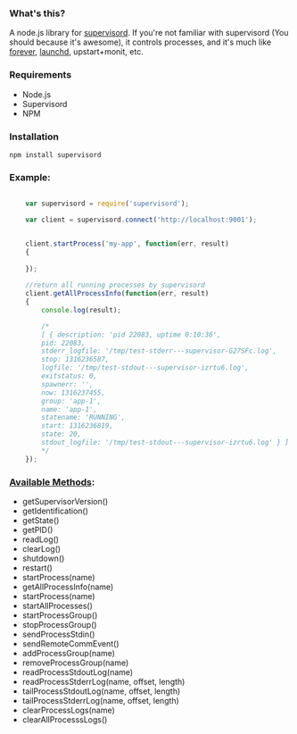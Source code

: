 ### What's this?

A node.js library for [supervisord](http://supervisord.org/). If you're not familiar with supervisord (You should because it's awesome), it controls processes, and it's much like [forever](https://github.com/indexzero/forever), [launchd](http://en.wikipedia.org/wiki/Launchd), upstart+monit, etc. 


### Requirements


- Node.js 
- Supervisord 
- NPM

### Installation

	npm install supervisord


### Example:


```javascript

	var supervisord = require('supervisord');

	var client = supervisord.connect('http://localhost:9001');


	client.startProcess('my-app', function(err, result)
	{
		
	});
	
	//return all running processes by supervisord
	client.getAllProcessInfo(function(err, result)
	{
		console.log(result);

		/*
		[ { description: 'pid 22083, uptime 0:10:36',
	    pid: 22083,
	    stderr_logfile: '/tmp/test-stderr---supervisor-G27SFc.log',
	    stop: 1316236587,
	    logfile: '/tmp/test-stdout---supervisor-izrtu6.log',
	    exitstatus: 0,
	    spawnerr: '',
	    now: 1316237455,
	    group: 'app-1',
	    name: 'app-1',
	    statename: 'RUNNING',
	    start: 1316236819,
	    state: 20,
	    stdout_logfile: '/tmp/test-stdout---supervisor-izrtu6.log' } ]
    	*/
	});

```


### [Available Methods](http://supervisord.org/api.html?highlight=api):

- getSupervisorVersion()
- getIdentification()
- getState()
- getPID()
- readLog()
- clearLog()
- shutdown()
- restart()
- startProcess(name)
- getAllProcessInfo(name)
- startProcess(name)
- startAllProcesses()
- startProcessGroup()
- stopProcessGroup()
- sendProcessStdin()
- sendRemoteCommEvent()
- addProcessGroup(name)
- removeProcessGroup(name)
- readProcessStdoutLog(name)
- readProcessStderrLog(name, offset, length)
- tailProcessStdoutLog(name, offset, length)
- tailProcessStderrLog(name, offset, length)
- clearProcessLogs(name)
- clearAllProcesssLogs()


